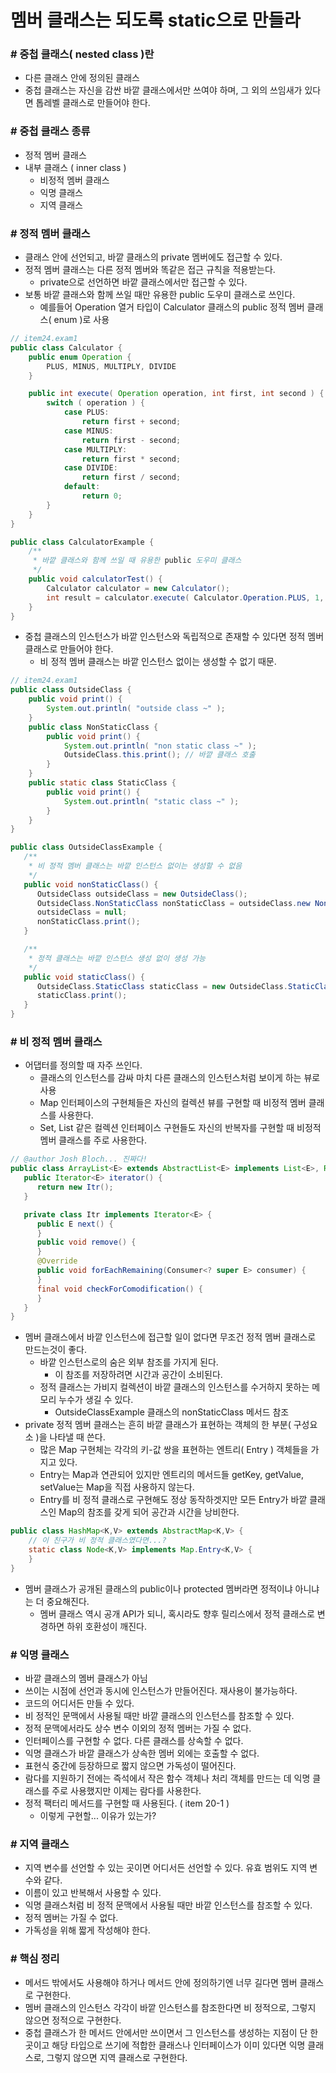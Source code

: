 # 멤버 클래스는 되도록 static으로 만들라

### # 중첩 클래스( nested class )란
 - 다른 클래스 안에 정의된 클래스
 - 중첩 클래스는 자신을 감싼 바깥 클래스에서만 쓰여야 하며, 그 외의 쓰임새가 있다면 톱레벨 클래스로 만들어야 한다.

### # 중첩 클래스 종류
 - 정적 멤버 클래스
 - 내부 클래스 ( inner class )
   - 비정적 멤버 클래스
   - 익명 클래스
   - 지역 클래스

### # 정적 멤버 클래스
 - 클래스 안에 선언되고, 바깥 클래스의 private 멤버에도 접근할 수 있다. 
 - 정적 멤버 클래스는 다른 정적 멤버와 똑같은 접근 규칙을 적용받는다.
   - private으로 선언하면 바깥 클래스에서만 접근할 수 있다.
 - 보통 바깥 클래스와 함께 쓰일 때만 유용한 public 도우미 클래스로 쓰인다.
   - 예를들어 Operation 열거 타입이 Calculator 클래스의 public 정적 멤버 클래스( enum )로 사용
```java
// item24.exam1
public class Calculator {
    public enum Operation {
        PLUS, MINUS, MULTIPLY, DIVIDE
    }

    public int execute( Operation operation, int first, int second ) {
        switch ( operation ) {
            case PLUS:
                return first + second;
            case MINUS:
                return first - second;
            case MULTIPLY:
                return first * second;
            case DIVIDE:
                return first / second;
            default:
                return 0;
        }
    }
}

public class CalculatorExample {
    /**
     * 바깥 클래스와 함께 쓰일 때 유용한 public 도우미 클래스
     */
    public void calculatorTest() {
        Calculator calculator = new Calculator();
        int result = calculator.execute( Calculator.Operation.PLUS, 1, 3 );
    }
}
```
 - 중첩 클래스의 인스턴스가 바깥 인스턴스와 독립적으로 존재할 수 있다면 정적 멤버 클래스로 만들어야 한다.
   - 비 정적 멤버 클래스는 바깥 인스턴스 없이는 생성할 수 없기 때문.
```java
// item24.exam1
public class OutsideClass {
    public void print() {
        System.out.println( "outside class ~" );
    }
    public class NonStaticClass {
        public void print() {
            System.out.println( "non static class ~" );
            OutsideClass.this.print(); // 바깥 클래스 호출
        }
    }
    public static class StaticClass {
        public void print() {
            System.out.println( "static class ~" );
        }
    }
}

public class OutsideClassExample {
   /**
    * 비 정적 멤버 클래스는 바깥 인스턴스 없이는 생성할 수 없음
    */
   public void nonStaticClass() {
      OutsideClass outsideClass = new OutsideClass();
      OutsideClass.NonStaticClass nonStaticClass = outsideClass.new NonStaticClass();
      outsideClass = null;
      nonStaticClass.print();
   }

   /**
    * 정적 클래스는 바깥 인스턴스 생성 없이 생성 가능
    */
   public void staticClass() {
      OutsideClass.StaticClass staticClass = new OutsideClass.StaticClass();
      staticClass.print();
   }
}
```

### # 비 정적 멤버 클래스
 - 어댑터를 정의할 때 자주 쓰인다.
   - 클래스의 인스턴스를 감싸 마치 다른 클래스의 인스턴스처럼 보이게 하는 뷰로 사용
   - Map 인터페이스의 구현체들은 자신의 컬렉션 뷰를 구현할 때 비정적 멤버 클래스를 사용한다.
   - Set, List 같은 컬렉션 인터페이스 구현들도 자신의 반복자를 구현할 때 비정적 멤버 클래스를 주로 사용한다.
```java
// @author Josh Bloch... 진짜다!
public class ArrayList<E> extends AbstractList<E> implements List<E>, RandomAccess, Cloneable, java.io.Serializable {
   public Iterator<E> iterator() {
      return new Itr();
   }

   private class Itr implements Iterator<E> {
      public E next() {
      }
      public void remove() {
      }
      @Override
      public void forEachRemaining(Consumer<? super E> consumer) {
      }
      final void checkForComodification() {
      }
   }
}
```

 - 멤버 클래스에서 바깥 인스턴스에 접근할 일이 없다면 무조건 정적 멤버 클래스로 만드는것이 좋다.
   - 바깥 인스턴스로의 숨은 외부 참조를 가지게 된다.
     - 이 참조를 저장하려면 시간과 공간이 소비된다.
   - 정적 클래스는 가비지 컬렉션이 바깥 클래스의 인스턴스를 수거하지 못하는 메모리 누수가 생길 수 있다.
     - OutsideClassExample 클래스의 nonStaticClass 메서드 참조
 - private 정적 멤버 클래스는 흔히 바깥 클래스가 표현하는 객체의 한 부분( 구성요소 )을 나타낼 때 쓴다.
   - 많은 Map 구현체는 각각의 키-값 쌍을 표현하는 엔트리( Entry ) 객체들을 가지고 있다.
   - Entry는 Map과 연관되어 있지만 엔트리의 메서드들 getKey, getValue, setValue는 Map을 직접 사용하지 않는다.
   - Entry를 비 정적 클래스로 구현해도 정상 동작하겟지만 모든 Entry가 바깥 클래스인 Map의 참조를 갖게 되어 공간과 시간을 낭비한다.

```java
public class HashMap<K,V> extends AbstractMap<K,V> {
    // 이 친구가 비 정적 클래스였다면...? 
    static class Node<K,V> implements Map.Entry<K,V> {
    }
}
```

 - 멤버 클래스가 공개된 클래스의 public이나 protected 멤버라면 정적이냐 아니냐는 더 중요해진다.
   - 멤버 클래스 역시 공개 API가 되니, 혹시라도 향후 릴리스에서 정적 클래스로 변경하면 하위 호환성이 깨진다.
   
### # 익명 클래스
 - 바깥 클래스의 멤버 클래스가 아님
 - 쓰이는 시점에 선언과 동시에 인스턴스가 만들어진다. 재사용이 불가능하다.
 - 코드의 어디서든 만들 수 있다.
 - 비 정적인 문맥에서 사용될 때만 바깥 클래스의 인스턴스를 참조할 수 있다.
 - 정적 문맥에서라도 상수 변수 이외의 정적 멤버는 가질 수 없다.
 - 인터페이스를 구현할 수 없다. 다른 클래스를 상속할 수 없다.
 - 익명 클래스가 바깥 클래스가 상속한 멤버 외에는 호출할 수 없다.
 - 표현식 중간에 등장하므로 짧지 않으면 가독성이 떨어진다.
 - 람다를 지원하기 전에는 즉석에서 작은 함수 객체나 처리 객체를 만드는 데 익명 클래스를 주로 사용했지만 이제는 람다를 사용한다.
 - 정적 팩터리 메서드를 구현할 때 사용된다. ( item 20-1 )
   - 이렇게 구현할... 이유가 있는가? 

### # 지역 클래스
 - 지역 변수를 선언할 수 있는 곳이면 어디서든 선언할 수 있다. 유효 범위도 지역 변수와 같다.
 - 이름이 있고 반복해서 사용할 수 있다.
 - 익명 클래스처럼 비 정적 문맥에서 사용될 때만 바깥 인스턴스를 참조할 수 있다.
 - 정적 멤버는 가질 수 없다.
 - 가독성을 위해 짧게 작성해야 한다.

### # 핵심 정리
 - 메서드 밖에서도 사용해야 하거나 메서드 안에 정의하기엔 너무 길다면 멤버 클래스로 구현한다.
 - 멤버 클래스의 인스턴스 각각이 바깥 인스턴스를 참조한다면 비 정적으로, 그렇지 않으면 정적으로 구현한다.
 - 중첩 클래스가 한 메서드 안에서만 쓰이면서 그 인스턴스를 생성하는 지점이 단 한곳이고 해당 타입으로 쓰기에 적합한 클래스나 인터페이스가 이미 있다면 익명 클래스로, 그렇지 않으면 지역 클래스로 구현한다.

